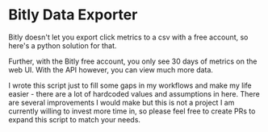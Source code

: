 # Bitly Data Exporter

Bitly doesn't let you export click metrics to a csv with a free account, so here's a python solution for that.

Further, with the Bitly free account, you only see 30 days of metrics on the web UI. With the API however, you can view much more data.

I wrote this script just to fill some gaps in my workflows and make my life easier - there are a lot of hardcoded values and assumptions in here. There are several improvements I would make but this is not a project I am currently willing to invest more time in, so please feel free to create PRs to expand this script to match your needs.
